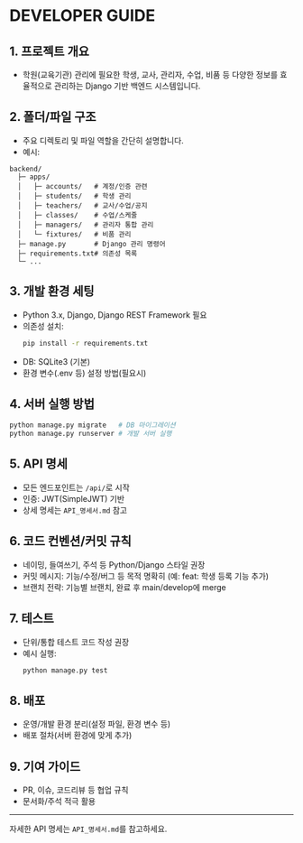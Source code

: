 # DEVELOPER GUIDE

## 1. 프로젝트 개요
- 학원(교육기관) 관리에 필요한 학생, 교사, 관리자, 수업, 비품 등 다양한 정보를 효율적으로 관리하는 Django 기반 백엔드 시스템입니다.

## 2. 폴더/파일 구조
- 주요 디렉토리 및 파일 역할을 간단히 설명합니다.
- 예시:
```
backend/
  ├─ apps/
  │   ├─ accounts/   # 계정/인증 관련
  │   ├─ students/   # 학생 관리
  │   ├─ teachers/   # 교사/수업/공지
  │   ├─ classes/    # 수업/스케줄
  │   ├─ managers/   # 관리자 통합 관리
  │   └─ fixtures/   # 비품 관리
  ├─ manage.py       # Django 관리 명령어
  ├─ requirements.txt# 의존성 목록
  └─ ...
```

## 3. 개발 환경 세팅
- Python 3.x, Django, Django REST Framework 필요
- 의존성 설치:
  ```bash
  pip install -r requirements.txt
  ```
- DB: SQLite3 (기본)
- 환경 변수(.env 등) 설정 방법(필요시)

## 4. 서버 실행 방법
```bash
python manage.py migrate   # DB 마이그레이션
python manage.py runserver # 개발 서버 실행
```

## 5. API 명세
- 모든 엔드포인트는 `/api/`로 시작
- 인증: JWT(SimpleJWT) 기반
- 상세 명세는 `API_명세서.md` 참고

## 6. 코드 컨벤션/커밋 규칙
- 네이밍, 들여쓰기, 주석 등 Python/Django 스타일 권장
- 커밋 메시지: 기능/수정/버그 등 목적 명확히 (예: feat: 학생 등록 기능 추가)
- 브랜치 전략: 기능별 브랜치, 완료 후 main/develop에 merge

## 7. 테스트
- 단위/통합 테스트 코드 작성 권장
- 예시 실행:
  ```bash
  python manage.py test
  ```

## 8. 배포
- 운영/개발 환경 분리(설정 파일, 환경 변수 등)
- 배포 절차(서버 환경에 맞게 추가)

## 9. 기여 가이드
- PR, 이슈, 코드리뷰 등 협업 규칙
- 문서화/주석 적극 활용

---

자세한 API 명세는 `API_명세서.md`를 참고하세요. 